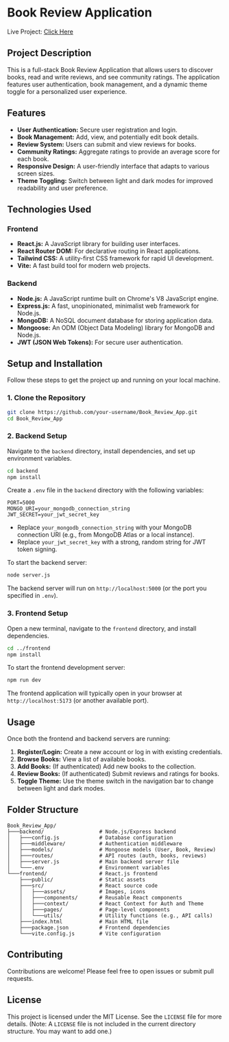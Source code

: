 # Book Review Application

Live Project: [Click Here](https://book-review6.onrender.com/)


## Project Description

This is a full-stack Book Review Application that allows users to discover books, read and write reviews, and see community ratings. The application features user authentication, book management, and a dynamic theme toggle for a personalized user experience.

## Features

*   **User Authentication:** Secure user registration and login.
*   **Book Management:** Add, view, and potentially edit book details.
*   **Review System:** Users can submit and view reviews for books.
*   **Community Ratings:** Aggregate ratings to provide an average score for each book.
*   **Responsive Design:** A user-friendly interface that adapts to various screen sizes.
*   **Theme Toggling:** Switch between light and dark modes for improved readability and user preference.

## Technologies Used

### Frontend

*   **React.js:** A JavaScript library for building user interfaces.
*   **React Router DOM:** For declarative routing in React applications.
*   **Tailwind CSS:** A utility-first CSS framework for rapid UI development.
*   **Vite:** A fast build tool for modern web projects.

### Backend

*   **Node.js:** A JavaScript runtime built on Chrome's V8 JavaScript engine.
*   **Express.js:** A fast, unopinionated, minimalist web framework for Node.js.
*   **MongoDB:** A NoSQL document database for storing application data.
*   **Mongoose:** An ODM (Object Data Modeling) library for MongoDB and Node.js.
*   **JWT (JSON Web Tokens):** For secure user authentication.

## Setup and Installation

Follow these steps to get the project up and running on your local machine.

### 1. Clone the Repository

```bash
git clone https://github.com/your-username/Book_Review_App.git
cd Book_Review_App
```

### 2. Backend Setup

Navigate to the `backend` directory, install dependencies, and set up environment variables.

```bash
cd backend
npm install
```

Create a `.env` file in the `backend` directory with the following variables:

```
PORT=5000
MONGO_URI=your_mongodb_connection_string
JWT_SECRET=your_jwt_secret_key
```

*   Replace `your_mongodb_connection_string` with your MongoDB connection URI (e.g., from MongoDB Atlas or a local instance).
*   Replace `your_jwt_secret_key` with a strong, random string for JWT token signing.

To start the backend server:

```bash
node server.js
```

The backend server will run on `http://localhost:5000` (or the port you specified in `.env`).

### 3. Frontend Setup

Open a new terminal, navigate to the `frontend` directory, and install dependencies.

```bash
cd ../frontend
npm install
```

To start the frontend development server:

```bash
npm run dev
```

The frontend application will typically open in your browser at `http://localhost:5173` (or another available port).

## Usage

Once both the frontend and backend servers are running:

1.  **Register/Login:** Create a new account or log in with existing credentials.
2.  **Browse Books:** View a list of available books.
3.  **Add Books:** (If authenticated) Add new books to the collection.
4.  **Review Books:** (If authenticated) Submit reviews and ratings for books.
5.  **Toggle Theme:** Use the theme switch in the navigation bar to change between light and dark modes.

## Folder Structure

```
Book_Review_App/
├───backend/                  # Node.js/Express backend
│   ├───config.js             # Database configuration
│   ├───middleware/           # Authentication middleware
│   ├───models/               # Mongoose models (User, Book, Review)
│   ├───routes/               # API routes (auth, books, reviews)
│   ├───server.js             # Main backend server file
│   └───.env                  # Environment variables
└───frontend/                 # React.js frontend
    ├───public/               # Static assets
    ├───src/                  # React source code
    │   ├───assets/           # Images, icons
    │   ├───components/       # Reusable React components
    │   ├───context/          # React Context for Auth and Theme
    │   ├───pages/            # Page-level components
    │   └───utils/            # Utility functions (e.g., API calls)
    ├───index.html            # Main HTML file
    ├───package.json          # Frontend dependencies
    └───vite.config.js        # Vite configuration
```

## Contributing

Contributions are welcome! Please feel free to open issues or submit pull requests.

## License

This project is licensed under the MIT License. See the `LICENSE` file for more details. (Note: A `LICENSE` file is not included in the current directory structure. You may want to add one.)

